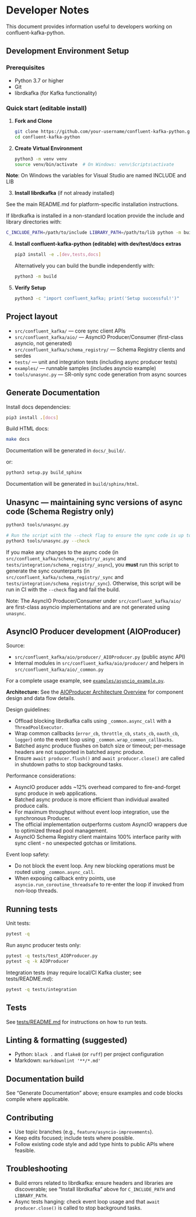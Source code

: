 # Developer Notes

This document provides information useful to developers working on confluent-kafka-python.

## Development Environment Setup

### Prerequisites

- Python 3.7 or higher
- Git
- librdkafka (for Kafka functionality)

### Quick start (editable install)

<!-- markdownlint-disable MD029 -->

1. **Fork and Clone**

   ```bash
   git clone https://github.com/your-username/confluent-kafka-python.git
   cd confluent-kafka-python
   ```

2. **Create Virtual Environment**

   ```bash
   python3 -m venv venv
   source venv/bin/activate  # On Windows: venv\Scripts\activate
   ```

**Note**: On Windows the variables for Visual Studio are named INCLUDE and LIB

3. **Install librdkafka** (if not already installed)

See the main README.md for platform-specific installation instructions.

If librdkafka is installed in a non-standard location provide the include and library directories with:

```bash
C_INCLUDE_PATH=/path/to/include LIBRARY_PATH=/path/to/lib python -m build
```

4. **Install confluent-kafka-python (editable) with dev/test/docs extras**

   ```bash
   pip3 install -e .[dev,tests,docs]
   ```

   Alternatively you can build the bundle independently with:

   ```bash
   python3 -m build
   ```

5. **Verify Setup**

   ```bash
   python3 -c "import confluent_kafka; print('Setup successful!')"
   ```

<!-- markdownlint-enable MD029 -->

## Project layout

- `src/confluent_kafka/` — core sync client APIs
- `src/confluent_kafka/aio/` — AsyncIO Producer/Consumer (first-class asyncio, not generated)
- `src/confluent_kafka/schema_registry/` — Schema Registry clients and serdes
- `tests/` — unit and integration tests (including async producer tests)
- `examples/` — runnable samples (includes asyncio example)
- `tools/unasync.py` — SR-only sync code generation from async sources

## Generate Documentation

Install docs dependencies:

```bash
pip3 install .[docs]
```

Build HTML docs:

```bash
make docs
```

Documentation will be generated in `docs/_build/`.

or:

```bash
python3 setup.py build_sphinx
```

Documentation will be generated in  `build/sphinx/html`.

## Unasync — maintaining sync versions of async code (Schema Registry only)

```bash
python3 tools/unasync.py

# Run the script with the --check flag to ensure the sync code is up to date
python3 tools/unasync.py --check
```

If you make any changes to the async code (in `src/confluent_kafka/schema_registry/_async` and `tests/integration/schema_registry/_async`), you **must** run this script to generate the sync counterparts (in `src/confluent_kafka/schema_registry/_sync` and `tests/integration/schema_registry/_sync`). Otherwise, this script will be run in CI with the `--check` flag and fail the build.

Note: The AsyncIO Producer/Consumer under `src/confluent_kafka/aio/` are first-class asyncio implementations and are not generated using `unasync`.

## AsyncIO Producer development (AIOProducer)

Source:

- `src/confluent_kafka/aio/producer/_AIOProducer.py` (public async API)
- Internal modules in `src/confluent_kafka/aio/producer/` and helpers in `src/confluent_kafka/aio/_common.py`

For a complete usage example, see [`examples/asyncio_example.py`](examples/asyncio_example.py).

**Architecture:** See the [AIOProducer Architecture Overview](aio_producer_simple_diagram.md) for component design and data flow details.

Design guidelines:

- Offload blocking librdkafka calls using `_common.async_call` with a `ThreadPoolExecutor`.
- Wrap common callbacks (`error_cb`, `throttle_cb`, `stats_cb`, `oauth_cb`, `logger`) onto the event loop using `_common.wrap_common_callbacks`.
- Batched async produce flushes on batch size or timeout; per-message headers are not supported in batched async produce.
- Ensure `await producer.flush()` and `await producer.close()` are called in shutdown paths to stop background tasks.

Performance considerations:

- AsyncIO producer adds ~12% overhead compared to fire-and-forget sync produce in web applications.
- Batched async produce is more efficient than individual awaited produce calls.
- For maximum throughput without event loop integration, use the synchronous Producer.
- The official implementation outperforms custom AsyncIO wrappers due to optimized thread pool management.
- AsyncIO Schema Registry client maintains 100% interface parity with sync client - no unexpected gotchas or limitations.

Event loop safety:

- Do not block the event loop. Any new blocking operations must be routed using `_common.async_call`.
- When exposing callback entry points, use `asyncio.run_coroutine_threadsafe` to re-enter the loop if invoked from non-loop threads.

## Running tests

Unit tests:

```bash
pytest -q
```

Run async producer tests only:

```bash
pytest -q tests/test_AIOProducer.py
pytest -q -k AIOProducer
```

Integration tests (may require local/CI Kafka cluster; see tests/README.md):

```bash
pytest -q tests/integration
```

## Tests

See [tests/README.md](tests/README.md) for instructions on how to run tests.

## Linting & formatting (suggested)

- Python: `black .` and `flake8` (or `ruff`) per project configuration
- Markdown: `markdownlint '**/*.md'`

## Documentation build

See “Generate Documentation” above; ensure examples and code blocks compile where applicable.

## Contributing

- Use topic branches (e.g., `feature/asyncio-improvements`).
- Keep edits focused; include tests where possible.
- Follow existing code style and add type hints to public APIs where feasible.

## Troubleshooting

- Build errors related to librdkafka: ensure headers and libraries are discoverable; see “Install librdkafka” above for `C_INCLUDE_PATH` and `LIBRARY_PATH`.
- Async tests hanging: check event loop usage and that `await producer.close()` is called to stop background tasks.
